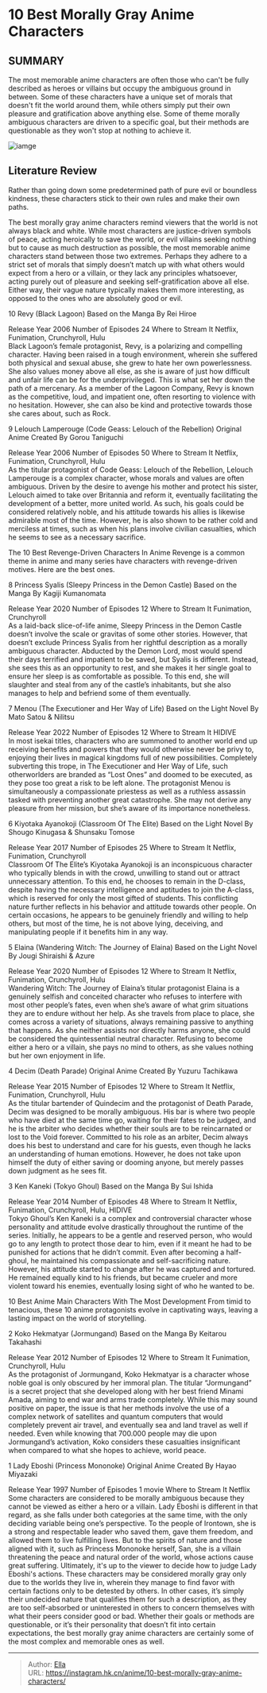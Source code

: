 # 10 Best Morally Gray Anime Characters


## SUMMARY 


 The most memorable anime characters are often those who can&#39;t be fully described as heroes or villains but occupy the ambiguous ground in between. 
 Some of these characters have a unique set of morals that doesn&#39;t fit the world around them, while others simply put their own pleasure and gratification above anything else. 
 Some of theme morally ambiguous characters are driven to a specific goal, but their methods are questionable as they won&#39;t stop at nothing to achieve it. 

![iamge](https://static1.srcdn.com/wordpress/wp-content/uploads/2023/11/best-morally-gray-anime-characters-featured-image.jpg)

## Literature Review

Rather than going down some predetermined path of pure evil or boundless kindness, these characters stick to their own rules and make their own paths.




The best morally gray anime characters remind viewers that the world is not always black and white. While most characters are justice-driven symbols of peace, acting heroically to save the world, or evil villains seeking nothing but to cause as much destruction as possible, the most memorable anime characters stand between those two extremes.
Perhaps they adhere to a strict set of morals that simply doesn’t match up with what others would expect from a hero or a villain, or they lack any principles whatsoever, acting purely out of pleasure and seeking self-gratification above all else. Either way, their vague nature typically makes them more interesting, as opposed to the ones who are absolutely good or evil.









 








 10  Revy (Black Lagoon) 
Based on the Manga By Rei Hiroe
        

  Release Year   2006    Number of Episodes   24    Where to Stream It   Netflix, Funimation, Crunchyroll, Hulu    
Black Lagoon’s female protagonist, Revy, is a polarizing and compelling character. Having been raised in a tough environment, wherein she suffered both physical and sexual abuse, she grew to hate her own powerlessness. She also values money above all else, as she is aware of just how difficult and unfair life can be for the underprivileged. This is what set her down the path of a mercenary. As a member of the Lagoon Company, Revy is known as the competitive, loud, and impatient one, often resorting to violence with no hesitation. However, she can also be kind and protective towards those she cares about, such as Rock.





 9  Lelouch Lamperouge (Code Geass: Lelouch of the Rebellion) 
Original Anime Created By Gorou Taniguchi


 







  Release Year   2006    Number of Episodes   50    Where to Stream It   Netflix, Funimation, Crunchyroll, Hulu    
As the titular protagonist of Code Geass: Lelouch of the Rebellion, Lelouch Lamperouge is a complex character, whose morals and values are often ambiguous. Driven by the desire to avenge his mother and protect his sister, Lelouch aimed to take over Britannia and reform it, eventually facilitating the development of a better, more united world. As such, his goals could be considered relatively noble, and his attitude towards his allies is likewise admirable most of the time. However, he is also shown to be rather cold and merciless at times, such as when his plans involve civilian casualties, which he seems to see as a necessary sacrifice.
            
 
 The 10 Best Revenge-Driven Characters In Anime 
Revenge is a common theme in anime and many series have characters with revenge-driven motives. Here are the best ones.








 8  Princess Syalis (Sleepy Princess in the Demon Castle) 
Based on the Manga By Kagiji Kumanomata


 







  Release Year   2020    Number of Episodes   12    Where to Stream It   Funimation, Crunchyroll    
As a laid-back slice-of-life anime, Sleepy Princess in the Demon Castle doesn’t involve the scale or gravitas of some other stories. However, that doesn’t exclude Princess Syalis from her rightful description as a morally ambiguous character. Abducted by the Demon Lord, most would spend their days terrified and impatient to be saved, but Syalis is different. Instead, she sees this as an opportunity to rest, and she makes it her single goal to ensure her sleep is as comfortable as possible. To this end, she will slaughter and steal from any of the castle’s inhabitants, but she also manages to help and befriend some of them eventually.





 7  Menou (The Executioner and Her Way of Life) 
Based on the Light Novel By Mato Satou &amp; Nilitsu
        

  Release Year   2022    Number of Episodes   12    Where to Stream It   HIDIVE    
In most isekai titles, characters who are summoned to another world end up receiving benefits and powers that they would otherwise never be privy to, enjoying their lives in magical kingdoms full of new possibilities. Completely subverting this trope, in The Executioner and Her Way of Life, such otherworlders are branded as “Lost Ones” and doomed to be executed, as they pose too great a risk to be left alone. The protagonist Menou is simultaneously a compassionate priestess as well as a ruthless assassin tasked with preventing another great catastrophe. She may not derive any pleasure from her mission, but she’s aware of its importance nonetheless.





 6  Kiyotaka Ayanokoji (Classroom Of The Elite) 
Based on the Light Novel By Shougo Kinugasa &amp; Shunsaku Tomose
        

  Release Year   2017    Number of Episodes   25    Where to Stream It   Netflix, Funimation, Crunchyroll    
Classroom Of The Elite’s Kiyotaka Ayanokoji is an inconspicuous character who typically blends in with the crowd, unwilling to stand out or attract unnecessary attention. To this end, he chooses to remain in the D-class, despite having the necessary intelligence and aptitudes to join the A-class, which is reserved for only the most gifted of students. This conflicting nature further reflects in his behavior and attitude towards other people. On certain occasions, he appears to be genuinely friendly and willing to help others, but most of the time, he is not above lying, deceiving, and manipulating people if it benefits him in any way.





 5  Elaina (Wandering Witch: The Journey of Elaina) 
Based on the Light Novel By Jougi Shiraishi &amp; Azure


 







  Release Year   2020    Number of Episodes   12    Where to Stream It   Netflix, Funimation, Crunchyroll, Hulu    
Wandering Witch: The Journey of Elaina’s titular protagonist Elaina is a genuinely selfish and conceited character who refuses to interfere with most other people’s fates, even when she’s aware of what grim situations they are to endure without her help. As she travels from place to place, she comes across a variety of situations, always remaining passive to anything that happens. As she neither assists nor directly harms anyone, she could be considered the quintessential neutral character. Refusing to become either a hero or a villain, she pays no mind to others, as she values nothing but her own enjoyment in life.





 4  Decim (Death Parade) 
Original Anime Created By Yuzuru Tachikawa
        

  Release Year   2015    Number of Episodes   12    Where to Stream It   Netflix, Funimation, Crunchyroll, Hulu    
As the titular bartender of Quindecim and the protagonist of Death Parade, Decim was designed to be morally ambiguous. His bar is where two people who have died at the same time go, waiting for their fates to be judged, and he is the arbiter who decides whether their souls are to be reincarnated or lost to the Void forever. Committed to his role as an arbiter, Decim always does his best to understand and care for his guests, even though he lacks an understanding of human emotions. However, he does not take upon himself the duty of either saving or dooming anyone, but merely passes down judgment as he sees fit.





 3  Ken Kaneki (Tokyo Ghoul) 
Based on the Manga By Sui Ishida


 







  Release Year   2014    Number of Episodes   48    Where to Stream It   Netflix, Funimation, Crunchyroll, Hulu, HIDIVE    
Tokyo Ghoul’s Ken Kaneki is a complex and controversial character whose personality and attitude evolve drastically throughout the runtime of the series. Initially, he appears to be a gentle and reserved person, who would go to any length to protect those dear to him, even if it meant he had to be punished for actions that he didn’t commit. Even after becoming a half-ghoul, he maintained his compassionate and self-sacrificing nature. However, his attitude started to change after he was captured and tortured. He remained equally kind to his friends, but became crueler and more violent toward his enemies, eventually losing sight of who he wanted to be.
            
 
 10 Best Anime Main Characters With The Most Development 
From timid to tenacious, these 10 anime protagonists evolve in captivating ways, leaving a lasting impact on the world of storytelling.








 2  Koko Hekmatyar (Jormungand) 
Based on the Manga By Keitarou Takahashi
        

  Release Year   2012    Number of Episodes   12    Where to Stream It   Funimation, Crunchyroll, Hulu    
As the protagonist of Jormungand, Koko Hekmatyar is a character whose noble goal is only obscured by her immoral plan. The titular “Jormungand” is a secret project that she developed along with her best friend Minami Amada, aiming to end war and arms trade completely. While this may sound positive on paper, the issue is that her methods involve the use of a complex network of satellites and quantum computers that would completely prevent air travel, and eventually sea and land travel as well if needed. Even while knowing that 700.000 people may die upon Jormungand’s activation, Koko considers these casualties insignificant when compared to what she hopes to achieve, world peace.





 1  Lady Eboshi (Princess Mononoke) 
Original Anime Created By Hayao Miyazaki
        

  Release Year   1997    Number of Episodes   1 movie    Where to Stream It   Netflix    
Some characters are considered to be morally ambiguous because they cannot be viewed as either a hero or a villain. Lady Eboshi is different in that regard, as she falls under both categories at the same time, with the only deciding variable being one’s perspective. To the people of Irontown, she is a strong and respectable leader who saved them, gave them freedom, and allowed them to live fulfilling lives. But to the spirits of nature and those aligned with it, such as Princess Mononoke herself, San, she is a villain threatening the peace and natural order of the world, whose actions cause great suffering. Ultimately, it&#39;s up to the viewer to decide how to judge Lady Eboshi&#39;s actions.
These characters may be considered morally gray only due to the worlds they live in, wherein they manage to find favor with certain factions only to be detested by others. In other cases, it’s simply their undecided nature that qualifies them for such a description, as they are too self-absorbed or uninterested in others to concern themselves with what their peers consider good or bad. Whether their goals or methods are questionable, or it’s their personality that doesn’t fit into certain expectations, the best morally gray anime characters are certainly some of the most complex and memorable ones as well.

---

> Author: [Ella](https://instagram.hk.cn/)  
> URL: https://instagram.hk.cn/anime/10-best-morally-gray-anime-characters/  

